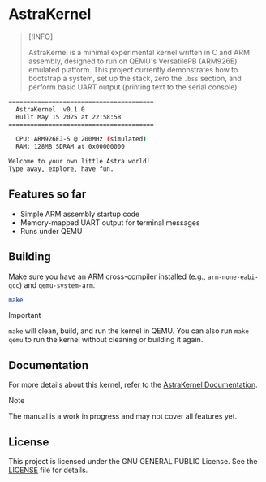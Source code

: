 # AstraKernel

> [!INFO]
>
> AstraKernel is a minimal experimental kernel written in C and ARM assembly, designed to run on 
QEMU's VersatilePB (ARM926E) emulated platform. This project currently 
demonstrates how to bootstrap a system, set up the stack, zero the `.bss` 
section, and perform basic UART output (printing text to the serial console).

```bash
========================================
  AstraKernel  v0.1.0
  Built May 15 2025 at 22:58:58
========================================

  CPU: ARM926EJ-S @ 200MHz (simulated)
  RAM: 128MB SDRAM at 0x00000000

Welcome to your own little Astra world!
Type away, explore, have fun.
```

## Features so far

- Simple ARM assembly startup code
- Memory-mapped UART output for terminal messages
- Runs under QEMU

## Building

Make sure you have an ARM cross-compiler installed (e.g., `arm-none-eabi-gcc`) and `qemu-system-arm`.

```sh
make
```

> [!IMPORTANT]
> 
> `make` will clean, build, and run the kernel in QEMU. You can also run 
`make qemu` to run the kernel without cleaning or building it again.

## Documentation

For more details about this kernel, refer to the [AstraKernel Documentation](https://github.com/sandbox-science/AstraKernel/blob/Develop/doc/AstraKernelManual.pdf).

> [!NOTE]
> 
> The manual is a work in progress and may not cover all features yet.

## License

This project is licensed under the GNU GENERAL PUBLIC License. See the [LICENSE](LICENSE) file for details.